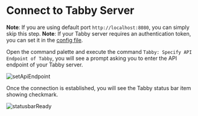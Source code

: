 # Connect to Tabby Server

**Note**: If you are using default port `http://localhost:8080`, you can simply skip this step.
**Note**: If your Tabby server requires an authentication token, you can set it in the [config file](command:tabby.openTabbyAgentSettings).

Open the command palette and execute the command `Tabby: Specify API Endpoint of Tabby`, you will see a prompt asking you to enter the API endpoint of your Tabby server.

![setApiEndpoint](./setApiEndpoint.png)

Once the connection is established, you will see the Tabby status bar item showing checkmark.

![statusbarReady](./statusbarReady.png)

